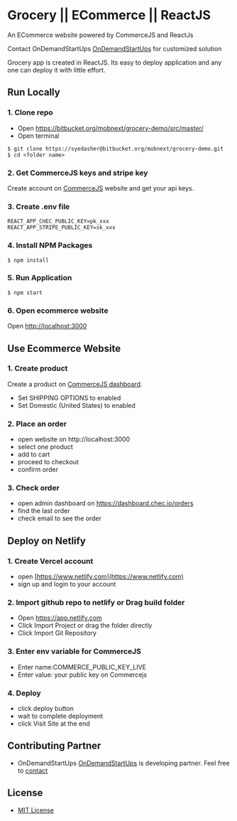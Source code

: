 # Grocery || ECommerce || ReactJS

An ECommerce website powered by CommerceJS and ReactJs

Contact OnDemandStartUps [OnDemandStartUps](https://ondemandstartup.com/) for customized solution

Grocery app is created in ReactJS. Its easy to deploy application and any one can deploy it with little effort.

## Run Locally

### 1. Clone repo

- Open https://bitbucket.org/mobnext/grocery-demo/src/master/
- Open terminal

```
$ git clone https://syedasher@bitbucket.org/mobnext/grocery-demo.git
$ cd <folder name>
```

### 2. Get CommerceJS keys and stripe key

Create account on [CommerceJS](http://commercejs.com/) website and get your api keys.

### 3. Create .env file

```
REACT_APP_CHEC_PUBLIC_KEY=pk_xxx
REACT_APP_STRIPE_PUBLIC_KEY=sk_xxx
```

### 4. Install NPM Packages

```
$ npm install
```

### 5. Run Application

```
$ npm start
```

### 6. Open ecommerce website

Open [http://localhost:3000](http://localhost:3000)

## Use Ecommerce Website

### 1. Create product

Create a product on [CommerceJS dashboard](https://dashboard.chec.io/products).

- Set SHIPPING OPTIONS to enabled
- Set Domestic (United States) to enabled

### 2. Place an order

- open website on http://localhost:3000
- select one product
- add to cart
- proceed to checkout
- confirm order

### 3. Check order

- open admin dashboard on https://dashboard.chec.io/orders
- find the last order
- check email to see the order

## Deploy on Netlify

### 1. Create Vercel account

- open [https://www.netlify.com](https://www.netlify.com)
- sign up and login to your account

### 2. Import github repo to netlify or Drag build folder

- Open https://app.netlify.com
- Click Import Project or drag the folder directly
- Click Import Git Repository

### 3. Enter env variable for CommerceJS

- Enter name:COMMERCE_PUBLIC_KEY_LIVE
- Enter value: your public key on Commercejs

### 4. Deploy

- click deploy button
- wait to complete deployment
- click Visit Site at the end

## Contributing Partner
- OnDemandStartUps [OnDemandStartUps](https://ondemandstartup.com/) is developing partner. Feel free to [contact](https://ondemandstartup.com/)

## License
- [MIT License](https://github.com/nestjs/nest/blob/master/LICENSE)
